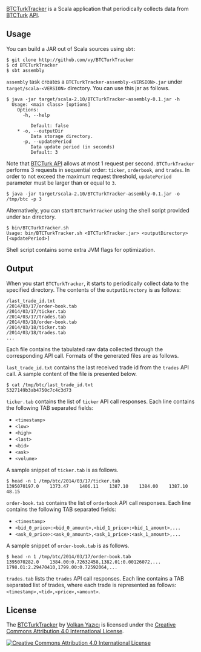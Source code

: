 [BTCTurkTracker](http://github.com/vy/BTCTurkTracker) is a Scala application
that periodically collects data from [BTCTurk](http://btcturk.com)
[API](https://btcturk.com/yardim/api-home-page).

Usage
-----

You can build a JAR out of Scala sources using `sbt`:

    $ git clone http://github.com/vy/BTCTurkTracker
    $ cd BTCTurkTracker
    $ sbt assembly

`assembly` task creates a `BTCTurkTracker-assembly-<VERSION>.jar` under
`target/scala-<VERSION>` directory. You can use this jar as follows.

    $ java -jar target/scala-2.10/BTCTurkTracker-assembly-0.1.jar -h
      Usage: <main class> [options]
        Options:
          -h, --help

             Default: false
        * -o, --outputDir
             Data storage directory.
          -p, --updatePeriod
             Data update period (in seconds)
             Default: 3

Note that [BTCTurk API](https://btcturk.com/yardim/api-home-page) allows
at most 1 request per second. `BTCTurkTracker` performs 3 requests in
sequential order: `ticker`, `orderbook`, and `trades`. In order to not
exceed the maximum request threshold, `updatePeriod` parameter must be
larger than or equal to `3`.

    $ java -jar target/scala-2.10/BTCTurkTracker-assembly-0.1.jar -o /tmp/btc -p 3

Alternatively, you can start `BTCTurkTracker` using the shell script
provided under `bin` directory.

    $ bin/BTCTurkTracker.sh
    Usage: bin/BTCTurkTracker.sh <BTCTurkTracker.jar> <outputDirectory> [<updatePeriod>]

Shell script contains some extra JVM flags for optimization.

Output
------

When you start `BTCTurkTracker`, it starts to periodically collect data
to the specified directory. The contents of the `outputDirectory` is as
follows:

    /last_trade_id.txt
    /2014/03/17/order-book.tab
    /2014/03/17/ticker.tab
    /2014/03/17/trades.tab
    /2014/03/18/order-book.tab
    /2014/03/18/ticker.tab
    /2014/03/18/trades.tab
    ...

Each file contains the tabulated raw data collected through the corresponding
API call. Formats of the generated files are as follows.

`last_trade_id.txt` contains the last received trade id from the `trades`
API call. A sample content of the file is presented below.

    $ cat /tmp/btc/last_trade_id.txt
    5327149b3ab4750c7c4c3d73

`ticker.tab` contains the list of `ticker` API call responses. Each line
contains the following TAB separated fields:

- `<timestamp>`
- `<low>`
- `<high>`
- `<last>`
- `<bid>`
- `<ask>`
- `<volume>`

A sample snippet of `ticker.tab` is as follows.

    $ head -n 1 /tmp/btc/2014/03/17/ticker.tab
    1395070197.0    1373.47    1406.11    1387.10    1384.00    1387.10    48.15

`order-book.tab` contains the list of `orderbook` API call responses. Each
line contains the following TAB separated fields:

- `<timestamp>`
- `<bid_0_price>:<bid_0_amount>,<bid_1_price>:<bid_1_amount>,...`
- `<ask_0_price>:<ask_0_amount>,<ask_1_price>:<ask_1_amount>,...`

A sample snippet of `order-book.tab` is as follows.

    $ head -n 1 /tmp/btc/2014/03/17/order-book.tab
    1395070282.0    1384.00:0.72632458,1382.01:0.00126072,...    1798.01:2.29470410,1799.00:0.72592064,...

`trades.tab` lists the `trades` API call responses. Each line contains a
TAB separated list of trades, where each trade is represented as follows:
`<timestamp>,<tid>,<price>,<amount>`.

License
-------

The [BTCTurkTracker](https://github.com/vy/BTCTurkTracker/) by
[Volkan Yazıcı](http://vlkan.com/) is licensed under the
[Creative Commons Attribution 4.0 International License](http://creativecommons.org/licenses/by/4.0/).

[![Creative Commons Attribution 4.0 International License](http://i.creativecommons.org/l/by/4.0/80x15.png)](http://creativecommons.org/licenses/by/4.0/)
